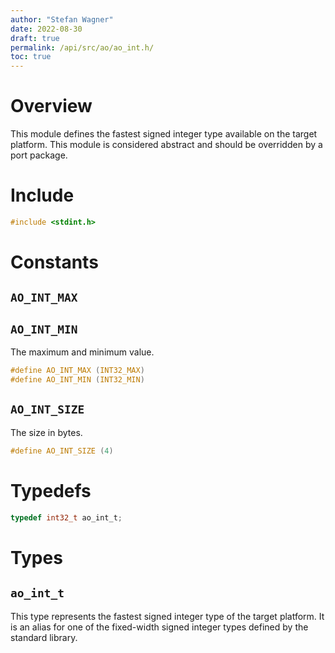 ```yaml
---
author: "Stefan Wagner"
date: 2022-08-30
draft: true
permalink: /api/src/ao/ao_int.h/
toc: true
---
```


# Overview

This module defines the fastest signed integer type available on the target platform. This module is considered abstract and should be overridden by a port package.

# Include

```c
#include <stdint.h>
```

# Constants

## `AO_INT_MAX`
## `AO_INT_MIN`

The maximum and minimum value.

```c
#define AO_INT_MAX (INT32_MAX)
#define AO_INT_MIN (INT32_MIN)
```

## `AO_INT_SIZE`

The size in bytes.

```c
#define AO_INT_SIZE (4)
```

# Typedefs

```c
typedef int32_t ao_int_t;
```

# Types

## `ao_int_t`

This type represents the fastest signed integer type of the target platform. It is an alias for one of the fixed-width signed integer types defined by the standard library.
